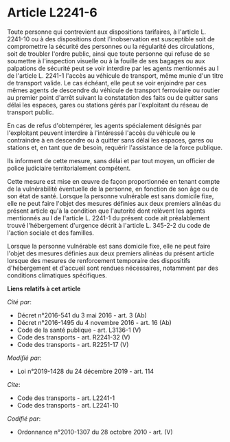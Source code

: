 # Article L2241-6

Toute personne qui contrevient aux dispositions tarifaires, à l'article L. 2241-10 ou à des dispositions dont l'inobservation
est susceptible soit de compromettre la sécurité des personnes ou la régularité des circulations, soit de troubler l'ordre
public, ainsi que toute personne qui refuse de se soumettre à l'inspection visuelle ou à la fouille de ses bagages ou aux
palpations de sécurité peut se voir interdire par les agents mentionnés au I de l'article L. 2241-1 l'accès au véhicule de
transport, même munie d'un titre de transport valide. Le cas échéant, elle peut se voir enjoindre par ces mêmes agents de
descendre du véhicule de transport ferroviaire ou routier au premier point d'arrêt suivant la constatation des faits ou de
quitter sans délai les espaces, gares ou stations gérés par l'exploitant du réseau de transport public.

En cas de refus d'obtempérer, les agents spécialement désignés par l'exploitant peuvent interdire à l'intéressé l'accès du
véhicule ou le contraindre à en descendre ou à quitter sans délai les espaces, gares ou stations et, en tant que de besoin,
requérir l'assistance de la force publique.

Ils informent de cette mesure, sans délai et par tout moyen, un officier de police judiciaire territorialement compétent.

Cette mesure est mise en œuvre de façon proportionnée en tenant compte de la vulnérabilité éventuelle de la personne, en
fonction de son âge ou de son état de santé. Lorsque la personne vulnérable est sans domicile fixe, elle ne peut faire
l'objet des mesures définies aux deux premiers alinéas du présent article qu'à la condition que l'autorité dont relèvent les
agents mentionnés au I de l'article L. 2241-1 du présent code ait préalablement trouvé l'hébergement d'urgence décrit à
l'article L. 345-2-2 du code de l'action sociale et des familles.

Lorsque la personne vulnérable est sans domicile fixe, elle ne peut faire l'objet des mesures définies aux deux premiers
alinéas du présent article lorsque des mesures de renforcement temporaire des dispositifs d'hébergement et d'accueil sont
rendues nécessaires, notamment par des conditions climatiques spécifiques.

**Liens relatifs à cet article**

_Cité par_:

  - Décret n°2016-541 du 3 mai 2016 - art. 3 (Ab)
  - Décret n°2016-1495 du 4 novembre 2016 - art. 16 (Ab)
  - Code de la santé publique - art. L3136-1 (V)
  - Code des transports - art. R2241-32 (V)
  - Code des transports - art. R2251-17 (V)

_Modifié par_:

  - Loi n°2019-1428 du 24 décembre 2019 - art. 114

_Cite_:

  - Code des transports - art. L2241-1
  - Code des transports - art. L2241-10

_Codifié par_:

  - Ordonnance n°2010-1307 du 28 octobre 2010 - art. (V)
